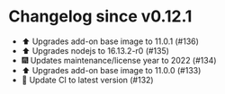 # Changelog since v0.12.1
- ⬆️ Upgrades add-on base image to 11.0.1 (#136) 
- ⬆️ Upgrades nodejs to 16.13.2-r0 (#135) 
- 🎆 Updates maintenance/license year to 2022 (#134) 
- ⬆️ Upgrades add-on base image to 11.0.0 (#133) 
- 🚀 Update CI to latest version (#132) 
